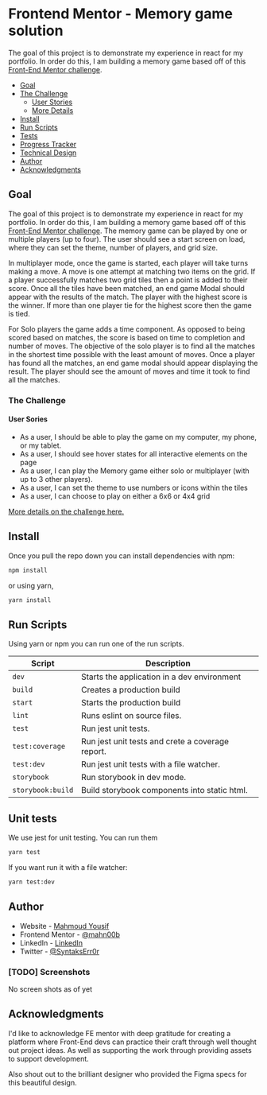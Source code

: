 # Frontend Mentor - Memory game solution

The goal of this project is to demonstrate my experience in react for my portfolio. In order do this, I am building a memory game based off of this [Front-End Mentor challenge](https://www.frontendmentor.io/challenges/memory-game-vse4WFPvM/hub/memory-game-v65cSOs-6).

- [Goal](#goal)
- [The Challenge](#the-challenge)
  - [User Stories](#user-stories)
  - [More Details](./docs/challenge/README.md)
- [Install](#install)
- [Run Scripts](#run-scripts)
- [Tests](#unit-tests)
- [Progress Tracker](./docs/progress/README.md)
- [Technical Design](./docs/technical-design/README.md)
- [Author](#author)
- [Acknowledgments](#acknowledgments)


## Goal

The goal of this project is to demonstrate my experience in react for my portfolio. In order do this, I am building a memory game based off of this [Front-End Mentor challenge](https://www.frontendmentor.io/challenges/memory-game-vse4WFPvM/hub/memory-game-v65cSOs-6). The memory game can be played by one or multiple players (up to four). The user should see a start screen on load, where they can set the theme, number of players, and grid size.

In multiplayer mode, once the game is started, each player will take turns making a move. A move is one attempt at matching two items on the grid. If a player successfully matches two grid tiles then a point is added to their score. Once all the tiles have been matched, an end game Modal should appear with the results of the match. The player with the highest score is the winner. If more than one player tie for the highest score then the game is tied.

For Solo players the game adds a time component. As opposed to being scored based on matches, the score is based on time to completion and number of moves. The objective of the solo player is to find all the matches in the shortest time possible with the least amount of moves. Once a player has found all the matches, an end game modal should appear displaying the result. The player should see the amount of moves and time it took to find all the matches.

### The Challenge

#### User Sories
- As a user, I should be able to play the game on my computer, my phone, or my tablet.
- As a user, I should see hover states for all interactive elements on the page
- As a user, I can play the Memory game either solo or multiplayer (with up to 3 other players).
- As a user, I can set the theme to use numbers or icons within the tiles
- As a user, I can choose to play on either a 6x6 or 4x4 grid

[More details on the challenge here.](./docs/challenge/README.md)

<!-- ### Links

- Solution URL: [Add solution URL here](https://your-solution-url.com)
- Live Site URL: [Add live site URL here](https://your-live-site-url.com) -->

## Install

Once you pull the repo down you can install dependencies with npm:
```bash
npm install
```

or using yarn,

```bash
yarn install
```

## Run Scripts

Using yarn or npm you can run one of the run scripts.

| Script            | Description                                      |
| ----------------- | ------------------------------------------------ |
| `dev`             | Starts the application in a dev environment      |
| `build`           | Creates a production build                       |
| `start`           | Starts the production build                      |
| `lint`            | Runs eslint on source files.                     |
| `test`            | Run jest unit tests.                             |
| `test:coverage`   | Run jest unit tests and crete a coverage report. |
| `test:dev`        | Run jest unit tests with a file watcher.         |
| `storybook`       | Run storybook in dev mode.                       |
| `storybook:build` | Build storybook components into static html.     |

## Unit tests

We use jest for unit testing. You can run them

```bash
yarn test
```

If you want run it with a file watcher:

```bash
yarn test:dev
```

## Author

- Website - [Mahmoud Yousif](https://www.mahmoudyousif.com)
- Frontend Mentor - [@mahn00b](https://www.frontendmentor.io/profile/mahn00b)
- LinkedIn - [LinkedIn](www.linkedin.com/in/mayousif)
- Twitter - [@SyntaksErr0r](https://www.twitter.com/SyntaksErr0r)


### [TODO] Screenshots
No screen shots as of yet


## Acknowledgments

I'd like to acknowledge FE mentor with deep gratitude for creating a platform where Front-End devs can practice their craft through well thought out project ideas. As well as supporting the work through providing assets to support development.

Also shout out to the brilliant designer who provided the Figma specs for this beautiful design.


